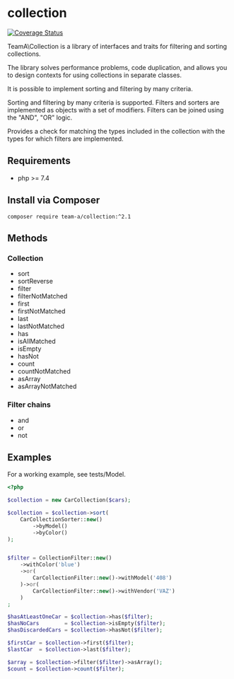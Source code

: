 # collection

[![Coverage Status](https://coveralls.io/repos/github/team-a-pro/collection/badge.svg?branch=master)](https://coveralls.io/github/team-a-pro/collection?branch=master)

TeamA\Collection is a library of interfaces and traits for filtering and sorting collections.

The library solves performance problems, code duplication, and allows you to design contexts for using collections in separate classes.

It is possible to implement sorting and filtering by many criteria.

Sorting and filtering by many criteria is supported. Filters and sorters are implemented as objects with a set of modifiers. Filters can be joined using the "AND", "OR" logic.

Provides a check for matching the types included in the collection with the types for which filters are implemented.

## Requirements

- php >= 7.4

## Install via Composer

`composer require team-a/collection:^2.1`

## Methods

### Collection

* sort
* sortReverse
* filter
* filterNotMatched
* first
* firstNotMatched
* last
* lastNotMatched
* has
* isAllMatched
* isEmpty
* hasNot
* count
* countNotMatched
* asArray
* asArrayNotMatched

### Filter chains

* and
* or
* not

## Examples

For a working example, see tests/Model.

```php
<?php

$collection = new CarCollection($cars); 

$collection = $collection->sort(
    CarCollectionSorter::new()
        ->byModel()
        ->byColor()
);


$filter = CollectionFilter::new()
    ->withColor('blue')
    ->or(
        CarCollectionFilter::new()->withModel('408')
    )->or(
        CarCollectionFilter::new()->withVendor('VAZ')
    )
;

$hasAtLeastOneCar = $collection->has($filter);
$hasNoCars        = $collection->isEmpty($filter);
$hasDiscardedCars = $collection->hasNot($filter);

$firstCar = $collection->first($filter);
$lastCar  = $collection->last($filter);

$array = $collection->filter($filter)->asArray();
$count = $collection->count($filter);
```

    

